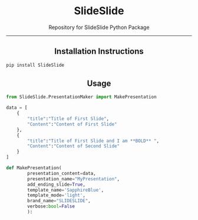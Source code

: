 <h1 align="center">SlideSlide</h1>
<p align="center">Repository for SlideSlide Python Package</p>

---

<h2 align="center">Installation Instructions</h2>

```bash
pip install SlideSlide
```

<h2 align="center">Usage</h2>

```python
from SlideSlide.PresentationMaker import MakePresentation

data = [
    {
        "title":"Title of First Slide",
        "Content":"Content of First Slide"
    },
    {
        "title":"Title of First Slide and I am **BOLD** ",
        "Content":"Content of Second Slide"
    }
]

def MakePresentation(
        presentation_content=data,
        presentation_name="MyPresentation",
        add_ending_slide=True,
        template_name='SapphireBlue',
        template_mode='light',
        brand_name="SLIDESLIDE",
        verbose:bool=False
        ):

```
